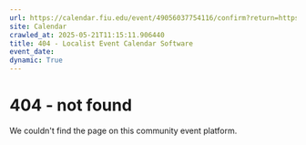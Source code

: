 ```yaml
---
url: https://calendar.fiu.edu/event/49056037754116/confirm?return=https%3A%2F%2Fcalendar.fiu.edu%2Fevent%2Ffall-fiu-ucc-simple-syllabus-posting-deadline-8726
site: Calendar
crawled_at: 2025-05-21T11:15:11.906440
title: 404 - Localist Event Calendar Software
event_date: 
dynamic: True
---
```


# 404 - not found
We couldn't find the page on this community event platform.
